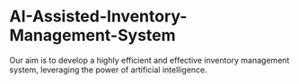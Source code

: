 # AI-Assisted-Inventory-Management-System
Our aim is to develop a highly efficient and effective inventory management system, leveraging the power of artificial intelligence.
